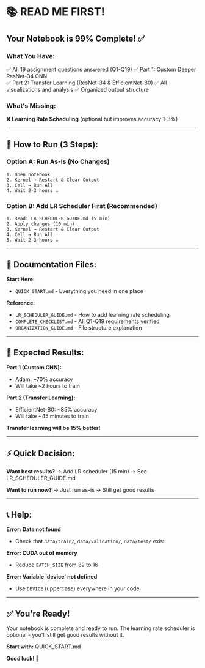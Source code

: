 # 📚 READ ME FIRST!

## Your Notebook is 99% Complete! ✅

### What You Have:
✅ All 19 assignment questions answered (Q1-Q19)
✅ Part 1: Custom Deeper ResNet-34 CNN  
✅ Part 2: Transfer Learning (ResNet-34 & EfficientNet-B0)
✅ All visualizations and analysis
✅ Organized output structure

### What's Missing:
❌ **Learning Rate Scheduling** (optional but improves accuracy 1-3%)

---

## 🚀 How to Run (3 Steps):

### Option A: Run As-Is (No Changes)
```
1. Open notebook
2. Kernel → Restart & Clear Output
3. Cell → Run All
4. Wait 2-3 hours ☕
```

### Option B: Add LR Scheduler First (Recommended)
```
1. Read: LR_SCHEDULER_GUIDE.md (5 min)
2. Apply changes (10 min)
3. Kernel → Restart & Clear Output
4. Cell → Run All
5. Wait 2-3 hours ☕
```

---

## 📄 Documentation Files:

**Start Here:**
- `QUICK_START.md` - Everything you need in one place

**Reference:**
- `LR_SCHEDULER_GUIDE.md` - How to add learning rate scheduling
- `COMPLETE_CHECKLIST.md` - All Q1-Q19 requirements verified
- `ORGANIZATION_GUIDE.md` - File structure explanation

---

## 🎯 Expected Results:

**Part 1 (Custom CNN):**
- Adam: ~70% accuracy
- Will take ~2 hours to train

**Part 2 (Transfer Learning):**
- EfficientNet-B0: ~85% accuracy  
- Will take ~45 minutes to train

**Transfer learning will be 15% better!**

---

## ⚡ Quick Decision:

**Want best results?** → Add LR scheduler (15 min) → See LR_SCHEDULER_GUIDE.md

**Want to run now?** → Just run as-is → Still get good results

---

## 📞 Help:

**Error: Data not found**
- Check that `data/train/`, `data/validation/`, `data/test/` exist

**Error: CUDA out of memory**
- Reduce `BATCH_SIZE` from 32 to 16

**Error: Variable 'device' not defined**
- Use `DEVICE` (uppercase) everywhere in your code

---

## ✅ You're Ready!

Your notebook is complete and ready to run. The learning rate scheduler is optional - you'll still get good results without it.

**Start with:** QUICK_START.md

**Good luck! 🎉**
